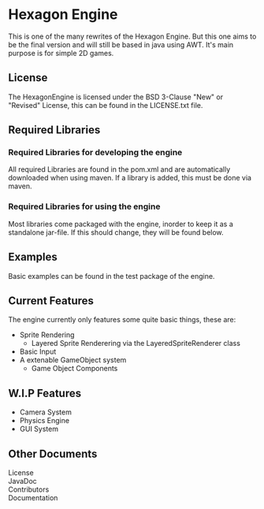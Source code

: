 # Hexagon Engine
This is one of the many rewrites of the Hexagon Engine. But this one aims to be the final version and will still be based in java using AWT. It's main purpose is for simple 2D games.

## License
The HexagonEngine is licensed under the BSD 3-Clause "New" or "Revised" License, this can be found in the LICENSE.txt file.

## Required Libraries
### Required Libraries for developing the engine
All required Libraries are found in the pom.xml and are automatically downloaded when using maven.
If a library is added, this must be done via maven.

### Required Libraries for using the engine
Most libraries come packaged with the engine, inorder to keep it as a standalone jar-file.
If this should change, they will be found below.

## Examples
Basic examples can be found in the test package of the engine.

## Current Features
The engine currently only features some quite basic things, these are:
* Sprite Rendering
	* Layered Sprite Renderering via the LayeredSpriteRenderer class
* Basic Input
* A extenable GameObject system
	* Game Object Components

## W.I.P Features
* Camera System
* Physics Engine
* GUI System

## Other Documents
License <br />
JavaDoc <br />
Contributors <br />
Documentation <br />